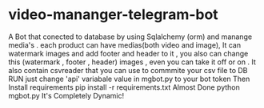 # video-mananger-telegram-bot
A Bot that conected to database by using Sqlalchemy (orm) and manange media's .
each product can have medias(both video and image),
It can watermark images and add footer and header to it , you also can change this (watermark , footer , header) images , even you can take it off or on .
It also contain csvreader that you can use to commmite your csv file to DB 
RUN 
just change 'api' variabale value in mgbot.py to your bot token
Then Install requirements
pip install -r requirements.txt
Almost Done
python mgbot.py
It's Completely Dynamic!
